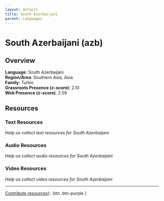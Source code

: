 ```yaml
---
layout: default
title: South Azerbaijani
parent: Languages
---
```


# South Azerbaijani (azb)

## Overview

**Language**: South Azerbaijani  
**Region/Area**: Southern Asia, Asia  
**Family**: Turkic  
**Grassroots Presence (z-score)**: 2.10  
**Web Presence (z-score)**: 2.59  

## Resources

### Text Resources
*Help us collect text resources for South Azerbaijani*

### Audio Resources
*Help us collect audio resources for South Azerbaijani*

### Video Resources
*Help us collect video resources for South Azerbaijani*

---

[Contribute resources](https://forms.office.com/e/1SfLJx3u1r){: .btn .btn-purple }
